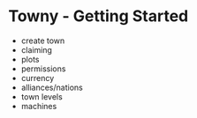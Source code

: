 # Towny - Getting Started

- create town
- claiming
- plots
- permissions
- currency
- alliances/nations
- town levels
- machines
